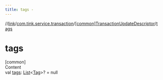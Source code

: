```yaml
---
title: tags -
---
```

//[link](../../index.md)/[com.tink.service.transaction](../index.md)/[[common]TransactionUpdateDescriptor](index.md)/[tags](tags.md)



# tags  
[common]  
Content  
val [tags](tags.md): [List](https://kotlinlang.org/api/latest/jvm/stdlib/kotlin.collections/-list/index.html)<[Tag](../../com.tink.model.transaction/[common]-tag/index.md)>? = null  



